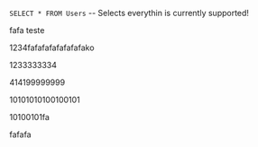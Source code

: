 `SELECT * FROM Users` -- Selects everythin is currently supported!

fafa		teste

1234fafafafafafafafako

1233333334

414199999999

10101010100100101

10100101fa

fafafa